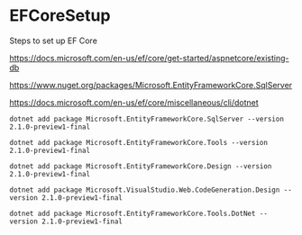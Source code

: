 # EFCoreSetup
Steps to set up EF Core

https://docs.microsoft.com/en-us/ef/core/get-started/aspnetcore/existing-db

https://www.nuget.org/packages/Microsoft.EntityFrameworkCore.SqlServer

https://docs.microsoft.com/en-us/ef/core/miscellaneous/cli/dotnet


```
dotnet add package Microsoft.EntityFrameworkCore.SqlServer --version 2.1.0-preview1-final
```

```
dotnet add package Microsoft.EntityFrameworkCore.Tools --version 2.1.0-preview1-final
```

```
dotnet add package Microsoft.EntityFrameworkCore.Design --version 2.1.0-preview1-final
```

```
dotnet add package Microsoft.VisualStudio.Web.CodeGeneration.Design --version 2.1.0-preview1-final
```

```
dotnet add package Microsoft.EntityFrameworkCore.Tools.DotNet --version 2.1.0-preview1-final
```
